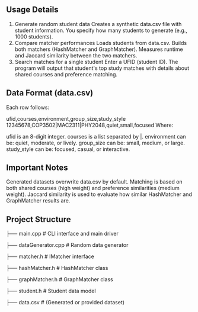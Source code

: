 ## Usage Details

1. Generate random student data
Creates a synthetic data.csv file with student information.
You specify how many students to generate (e.g., 1000 students).
2. Compare matcher performances
Loads students from data.csv.
Builds both matchers (HashMatcher and GraphMatcher).
Measures runtime and Jaccard similarity between the two matchers.
3. Search matches for a single student
Enter a UFID (student ID).
The program will output that student's top study matches with details about shared courses and preference matching.
## Data Format (data.csv)

Each row follows:

ufid,courses,environment,group_size,study_style
12345678,COP3502|MAC2311|PHY2048,quiet,small,focused
Where:

ufid is an 8-digit integer.
courses is a list separated by |.
environment can be: quiet, moderate, or lively.
group_size can be: small, medium, or large.
study_style can be: focused, casual, or interactive.

## Important Notes

Generated datasets overwrite data.csv by default.
Matching is based on both shared courses (high weight) and preference similarities (medium weight).
Jaccard similarity is used to evaluate how similar HashMatcher and GraphMatcher results are.

## Project Structure

├── main.cpp               # CLI interface and main driver

├── dataGenerator.cpp      # Random data generator

├── matcher.h               # IMatcher interface

├── hashMatcher.h           # HashMatcher class

├── graphMatcher.h          # GraphMatcher class

├── student.h               # Student data model

├── data.csv                # (Generated or provided dataset)
